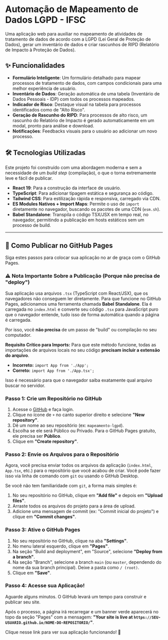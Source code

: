 # Automação de Mapeamento de Dados LGPD - IFSC

Uma aplicação web para auxiliar no mapeamento de atividades de tratamento de dados de acordo com a LGPD (Lei Geral de Proteção de Dados), gerar um inventário de dados e criar rascunhos de RIPD (Relatório de Impacto à Proteção de Dados).

## ✨ Funcionalidades

- **Formulário Inteligente**: Um formulário detalhado para mapear processos de tratamento de dados, com campos condicionais para uma melhor experiência de usuário.
- **Inventário de Dados**: Geração automática de uma tabela (Inventário de Dados Pessoais - IDP) com todos os processos mapeados.
- **Indicador de Risco**: Destaque visual na tabela para processos identificados como de "Alto Risco".
- **Geração de Rascunho do RIPD**: Para processos de alto risco, um rascunho do Relatório de Impacto é gerado automaticamente em um modal, pronto para análise e download.
- **Notificações**: Feedbacks visuais para o usuário ao adicionar um novo processo.

## 🛠️ Tecnologias Utilizadas

Este projeto foi construído com uma abordagem moderna e sem a necessidade de um *build step* (compilação), o que o torna extremamente leve e fácil de publicar.

- **React 19**: Para a construção da interface de usuário.
- **TypeScript**: Para adicionar tipagem estática e segurança ao código.
- **Tailwind CSS**: Para estilização rápida e responsiva, carregado via CDN.
- **ES Modules Nativos + Import Maps**: Permite o uso de `import` diretamente no navegador, buscando os pacotes de uma CDN (`esm.sh`).
- **Babel Standalone**: Transpila o código TSX/JSX em tempo real, no navegador, permitindo a publicação em hosts estáticos sem um processo de build.

---

## 🚀 Como Publicar no GitHub Pages

Siga estes passos para colocar sua aplicação no ar de graça com o GitHub Pages.

### ⚠️ Nota Importante Sobre a Publicação (Porque não precisa de "deploy")

Sua aplicação usa arquivos `.tsx` (TypeScript com React/JSX), que os navegadores não conseguem ler diretamente. Para que funcione no GitHub Pages, adicionamos uma ferramenta chamada **Babel Standalone**. Ela é carregada no `index.html` e converte seu código `.tsx` para JavaScript puro que o navegador entende, tudo isso de forma automática quando a página é carregada.

Por isso, você **não precisa** de um passo de "build" ou compilação no seu computador.

**Requisito Crítico para Imports:** Para que este método funcione, todas as importações de arquivos locais no seu código **precisam incluir a extensão do arquivo**.
- **Incorreto:** `import App from './App';`
- **Correto:** `import App from './App.tsx';`

Isso é necessário para que o navegador saiba exatamente qual arquivo buscar no servidor.

### Passo 1: Crie um Repositório no GitHub

1.  Acesse o [GitHub](https://github.com/) e faça login.
2.  Clique no ícone de `+` no canto superior direito e selecione **"New repository"**.
3.  Dê um nome ao seu repositório (ex: `mapeamento-lgpd`).
4.  Escolha se ele será Público ou Privado. Para o GitHub Pages gratuito, ele precisa ser **Público**.
5.  Clique em **"Create repository"**.

### Passo 2: Envie os Arquivos para o Repositório

Agora, você precisa enviar todos os arquivos da aplicação (`index.html`, `App.tsx`, etc.) para o repositório que você acabou de criar. Você pode fazer isso via linha de comando com `git` ou usando o GitHub Desktop.

Se você não tem familiaridade com `git`, a forma mais simples é:
1.  No seu repositório no GitHub, clique em **"Add file"** e depois em **"Upload files"**.
2.  Arraste todos os arquivos do projeto para a área de upload.
3.  Adicione uma mensagem de commit (ex: "Commit inicial do projeto") e clique em **"Commit changes"**.

### Passo 3: Ative o GitHub Pages

1.  No seu repositório no GitHub, clique na aba **"Settings"**.
2.  No menu lateral esquerdo, clique em **"Pages"**.
3.  Na seção "Build and deployment", em "Source", selecione **"Deploy from a branch"**.
4.  Na seção "Branch", selecione a branch `main` (ou `master`, dependendo do nome da sua branch principal). Deixe a pasta como `/ (root)`.
5.  Clique em **"Save"**.

### Passo 4: Acesse sua Aplicação!

Aguarde alguns minutos. O GitHub levará um tempo para construir e publicar seu site.

Após o processo, a página irá recarregar e um banner verde aparecerá no topo da seção "Pages" com a mensagem: **"Your site is live at `https://SEU-USUARIO.github.io/NOME-DO-REPOSITORIO/`"**.

Clique nesse link para ver sua aplicação funcionando! 🎉